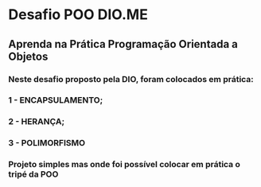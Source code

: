 # Desafio POO DIO.ME
## Aprenda na Prática Programação Orientada a Objetos 

### Neste desafio proposto pela DIO, foram colocados em prática:  
### 1 - ENCAPSULAMENTO;
### 2 - HERANÇA;
### 3 - POLIMORFISMO

### Projeto simples mas onde foi possível colocar em prática o tripé da POO
